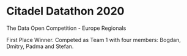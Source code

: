 # Citadel Datathon 2020

The Data Open Competition - Europe Regionals

First Place Winner. Competed as Team 1 with four members: Bogdan, Dmitry, Padma and Stefan.
